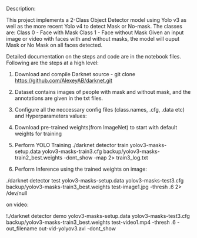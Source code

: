 Description:

This project implements a 2-Class Object Detector model using Yolo v3 as well as the more recent Yolo v4 to detect Mask or No-mask. 
The classes are:
Class 0 - Face with Mask
Class 1 - Face without Mask
Given an input image or video with faces with and without masks, the model will ouput Mask or No Mask on all faces detected.

Detailed documentation on the steps and code are in the notebook files. Following are the steps at a high level:

1. Download and compile Darknet source - git clone https://github.com/AlexeyAB/darknet.git
2. Dataset contains images of people with mask and without mask, and the annotations are given in the txt files. 
3. Configure all the neccessary config files (class.names, .cfg, .data etc) and Hyperparameters values:
4. Download pre-trained weights(from ImageNet) to start with default weights for training
4. Perform YOLO Training
./darknet detector train yolov3-masks-setup.data yolov3-masks-train3.cfg backup/yolov3-masks-train2_best.weights -dont_show -map 2> train3_log.txt

5. Perform Inference using the trained weights
on image:

./darknet detector test yolov3-masks-setup.data yolov3-masks-test3.cfg backup/yolov3-masks-train3_best.weights test-image1.jpg -thresh .6 2> /dev/null

on video:

!./darknet detector demo yolov3-masks-setup.data yolov3-masks-test3.cfg backup/yolov3-masks-train3_best.weights test-video1.mp4 -thresh .6 -out_filename out-vid-yolyov3.avi -dont_show




